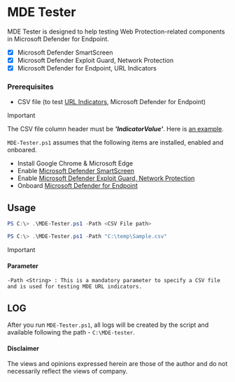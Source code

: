 # MDE Tester
MDE Tester is designed to help testing Web Protection-related components in Microsoft Defender for Endpoint. 
- [x] Microsoft Defender SmartScreen
- [x] Microsoft Defender Exploit Guard, Network Protection
- [x] Microsoft Defender for Endpoint, URL Indicators

### Prerequisites
- CSV file (to test [URL Indicators](https://learn.microsoft.com/en-us/microsoft-365/security/defender-endpoint/indicator-ip-domain?view=o365-worldwide), Microsoft Defender for Endpoint)
> [!Important]
> The CSV file column header must be ***'IndicatorValue'***. Here is [an example](https://github.com/LearningKijo/MDEtester/blob/main/Tools/Sample.csv).

`MDE-Tester.ps1` assumes that the following items are installed, enabled and onboared.
- Install Google Chrome & Microsoft Edge
- Enable [Microsoft Defender SmartScreen](https://learn.microsoft.com/en-us/windows/security/operating-system-security/virus-and-threat-protection/microsoft-defender-smartscreen/)
- Enable [Microsoft Defender Exploit Guard, Network Protection](https://learn.microsoft.com/en-us/microsoft-365/security/defender-endpoint/network-protection?view=o365-worldwide)
- Onboard [Microsoft Defender for Endpoint](https://learn.microsoft.com/en-us/microsoft-365/security/defender-endpoint/microsoft-defender-endpoint?view=o365-worldwide) 


## Usage

```powershell
PS C:\> .\MDE-Tester.ps1 -Path <CSV File path>
```
```powershell
PS C:\> .\MDE-Tester.ps1 -Path "C:\temp\Sample.csv"
```

> [!Important]
> #### Parameter
>```
>-Path <String> : This is a mandatory parameter to specify a CSV file and is used for testing MDE URL indicators.
>```

## LOG
After you run `MDE-Tester.ps1`, all logs will be created by the script and available following the path - `C:\MDE-tester`.

#### Disclaimer
The views and opinions expressed herein are those of the author and do not necessarily reflect the views of company.
